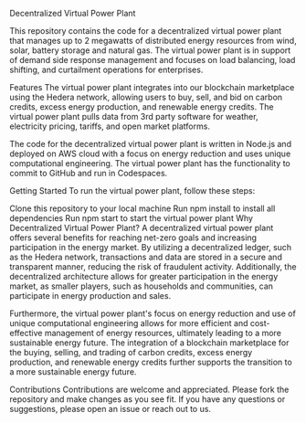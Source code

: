 Decentralized Virtual Power Plant

This repository contains the code for a decentralized virtual power plant that manages up to 2 megawatts of distributed energy resources from wind, solar, battery storage and natural gas. The virtual power plant is in support of demand side response management and focuses on load balancing, load shifting, and curtailment operations for enterprises.

Features
The virtual power plant integrates into our blockchain marketplace using the Hedera network, allowing users to buy, sell, and bid on carbon credits, excess energy production, and renewable energy credits. The virtual power plant pulls data from 3rd party software for weather, electricity pricing, tariffs, and open market platforms.

The code for the decentralized virtual power plant is written in Node.js and deployed on AWS cloud with a focus on energy reduction and uses unique computational engineering. The virtual power plant has the functionality to commit to GitHub and run in Codespaces.

Getting Started
To run the virtual power plant, follow these steps:

Clone this repository to your local machine
Run npm install to install all dependencies
Run npm start to start the virtual power plant
Why Decentralized Virtual Power Plant?
A decentralized virtual power plant offers several benefits for reaching net-zero goals and increasing participation in the energy market. By utilizing a decentralized ledger, such as the Hedera network, transactions and data are stored in a secure and transparent manner, reducing the risk of fraudulent activity. Additionally, the decentralized architecture allows for greater participation in the energy market, as smaller players, such as households and communities, can participate in energy production and sales.

Furthermore, the virtual power plant's focus on energy reduction and use of unique computational engineering allows for more efficient and cost-effective management of energy resources, ultimately leading to a more sustainable energy future. The integration of a blockchain marketplace for the buying, selling, and trading of carbon credits, excess energy production, and renewable energy credits further supports the transition to a more sustainable energy future.

Contributions
Contributions are welcome and appreciated. Please fork the repository and make changes as you see fit. If you have any questions or suggestions, please open an issue or reach out to us.
